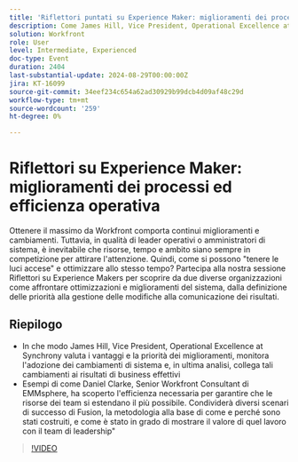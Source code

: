 ```yaml
---
title: 'Riflettori puntati su Experience Maker: miglioramenti dei processi ed efficienza operativa'
description: Come James Hill, Vice President, Operational Excellence at Synchrony stima i vantaggi e la priorità dei miglioramenti, monitora l'adozione dei cambiamenti di sistema e, in ultima analisi, collega tali cambiamenti ai risultati di business effettivi Esempi di come Daniel Clarke, Senior Workfront Consultant di EMMsphere, ha trovato efficienze per garantire che le risorse dei team possano estendersi il più possibile. Condividerà diversi scenari di successo di Fusion, la metodologia alla base di come e perché sono stati costruiti, e come è stato in grado di mostrare il valore di quel lavoro con il team di leadership"
solution: Workfront
role: User
level: Intermediate, Experienced
doc-type: Event
duration: 2404
last-substantial-update: 2024-08-29T00:00:00Z
jira: KT-16099
source-git-commit: 34eef234c654a62ad30929b99dcb4d09af48c29d
workflow-type: tm+mt
source-wordcount: '259'
ht-degree: 0%

---
```



# Riflettori su Experience Maker: miglioramenti dei processi ed efficienza operativa

Ottenere il massimo da Workfront comporta continui miglioramenti e cambiamenti. Tuttavia, in qualità di leader operativi o amministratori di sistema, è inevitabile che risorse, tempo e ambito siano sempre in competizione per attirare l&#39;attenzione. Quindi, come si possono &quot;tenere le luci accese&quot; e ottimizzare allo stesso tempo? Partecipa alla nostra sessione Riflettori su Experience Makers per scoprire da due diverse organizzazioni come affrontare ottimizzazioni e miglioramenti del sistema, dalla definizione delle priorità alla gestione delle modifiche alla comunicazione dei risultati.

## Riepilogo

* In che modo James Hill, Vice President, Operational Excellence at Synchrony valuta i vantaggi e la priorità dei miglioramenti, monitora l&#39;adozione dei cambiamenti di sistema e, in ultima analisi, collega tali cambiamenti ai risultati di business effettivi
* Esempi di come Daniel Clarke, Senior Workfront Consultant di EMMsphere, ha scoperto l&#39;efficienza necessaria per garantire che le risorse dei team si estendano il più possibile. Condividerà diversi scenari di successo di Fusion, la metodologia alla base di come e perché sono stati costruiti, e come è stato in grado di mostrare il valore di quel lavoro con il team di leadership&quot;

>[!VIDEO](https://video.tv.adobe.com/v/3433199/?learn=on)
